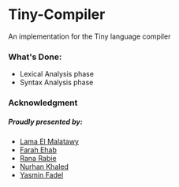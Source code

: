 # Tiny-Compiler
An implementation for the Tiny language compiler

<h3> What's Done: </h3>
<ul>
  <li>Lexical Analysis phase 
  <li>Syntax Analysis phase
</ul>

<h3> Acknowledgment </h3>
<h5>Proudly presented by:</h5>
<ul>
  <li> <a href="https://github.com/LamaElMalatawy">Lama El Malatawy</a>
  <li>  <a href="https://github.com/FarahEhab">Farah Ehab</a>
  <li> <a href="https://github.com/Rana-Rabie">Rana Rabie</a>
  <li> <a href="https://github.com/nurhaankhaled">Nurhan Khaled</a> 
  <li> <a href="https://github.com/yasminFadel">Yasmin Fadel</a>
</ul>
